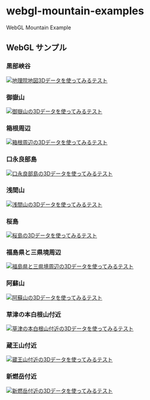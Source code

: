 ﻿# webgl-mountain-examples

WebGL Mountain Example

## WebGL サンプル

### 黒部峡谷

[![地理院地図3Dデータを使ってみるテスト](jsdo.it/cx20/assets/screenshot/l4shv.jpg)](https://cx20.github.io/webgl-mountain-examples/jsdo.it/cx20/l4shv/)

### 御嶽山

[![御嶽山の3Dデータを使ってみるテスト](jsdo.it/cx20/assets/screenshot/6GrB.jpg)](https://cx20.github.io/webgl-mountain-examples/jsdo.it/cx20/6GrB/)

### 箱根周辺

[![箱根周辺の3Dデータを使ってみるテスト](jsdo.it/cx20/assets/screenshot/ljKt.jpg)](https://cx20.github.io/webgl-mountain-examples/jsdo.it/cx20/ljKt/)

### 口永良部島

[![口永良部島の3Dデータを使ってみるテスト](jsdo.it/cx20/assets/screenshot/sk7v.jpg)](https://cx20.github.io/webgl-mountain-examples/jsdo.it/cx20/sk7v/)

### 浅間山

[![浅間山の3Dデータを使ってみるテスト](jsdo.it/cx20/assets/screenshot/6vyu.jpg)](https://cx20.github.io/webgl-mountain-examples/jsdo.it/cx20/6vyu/)

### 桜島

[![桜島の3Dデータを使ってみるテスト](jsdo.it/cx20/assets/screenshot/tDAV5.jpg)](https://cx20.github.io/webgl-mountain-examples/jsdo.it/cx20/tDAV5/)

### 福島県と三県境周辺

[![福島県と三県境周辺の3Dデータを使ってみるテスト](jsdo.it/cx20/assets/screenshot/2oVv1.jpg)](https://cx20.github.io/webgl-mountain-examples/jsdo.it/cx20/2oVv1/)

### 阿蘇山

[![阿蘇山の3Dデータを使ってみるテスト](jsdo.it/cx20/assets/screenshot/wtNjT.jpg)](https://cx20.github.io/webgl-mountain-examples/jsdo.it/cx20/wtNjT/)

### 草津の本白根山付近

[![草津の本白根山付近の3Dデータを使ってみるテスト](jsdo.it/cx20/assets/screenshot/c48E.jpg)](https://cx20.github.io/webgl-mountain-examples/jsdo.it/cx20/c48E/)

### 蔵王山付近

[![蔵王山付近の3Dデータを使ってみるテスト](jsdo.it/cx20/assets/screenshot/2rwl.jpg)](https://cx20.github.io/webgl-mountain-examples/jsdo.it/cx20/2rwl/)

### 新燃岳付近

[![新燃岳付近の3Dデータを使ってみるテスト](jsdo.it/cx20/assets/screenshot/GhZA.jpg)](https://cx20.github.io/webgl-mountain-examples/jsdo.it/cx20/GhZA/)
